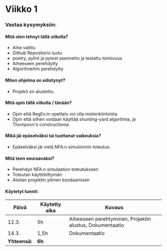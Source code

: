 # Viikko 1

### Vastaa kysymyksiin:

#### Mitä olen tehnyt tällä viikolla?
-   Aihe valittu
-   Github Repositorio luotu
-   poetry, pylint ja pytest asennettu ja testattu toimivuus
-   Aiheeseen perehdytty
-   Algoritmeihin perehdytty

#### Miten ohjelma on edistynyt?
- Projekti on alustettu.

#### Mitä opin tällä viikolla / tänään?
- Opin että RegEx:in opettelu voi olla mielenkiintoista.
- Opin että siihen voidaan käyttää shunting-yard algoritmia, ja Thompson's constructionia. 

#### Mikä jäi epäselväksi tai tuottanut vaikeuksia?
- Epäselväksi jäi vielä NFA:n simuloinnin toteutus.


#### Mitä teen seuraavaksi?
- Perehdyn NFA:n simulaation toteutukseen
- Toteutan käyttöliittymän
- Aloitan projektin ytimen koodaamisen


#### Käytetyt tunnit:


| **Päivä**        | **Käytetty aika** | **Kuvaus**                                                   |
|--------------|---------------|----------------------------------------------------------|
| 12.3.        | 5h            | Aiheeseen perehtyminen, Projektin alustus, Dokumentaatio |
| 14.3.        | 1,5h            | Dokumentaatio                                            |
| **Yhteensä:** |     **6h**    |                                                          |
